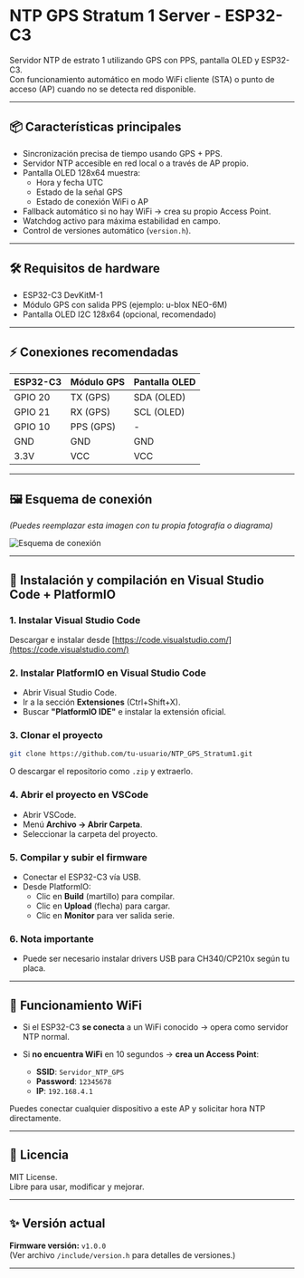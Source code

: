 # NTP GPS Stratum 1 Server - ESP32-C3

Servidor NTP de estrato 1 utilizando GPS con PPS, pantalla OLED y ESP32-C3.  
Con funcionamiento automático en modo WiFi cliente (STA) o punto de acceso (AP) cuando no se detecta red disponible.

---

## 📦 Características principales

- Sincronización precisa de tiempo usando GPS + PPS.
- Servidor NTP accesible en red local o a través de AP propio.
- Pantalla OLED 128x64 muestra:
  - Hora y fecha UTC
  - Estado de la señal GPS
  - Estado de conexión WiFi o AP
- Fallback automático si no hay WiFi → crea su propio Access Point.
- Watchdog activo para máxima estabilidad en campo.
- Control de versiones automático (`version.h`).

---

## 🛠️ Requisitos de hardware

- ESP32-C3 DevKitM-1
- Módulo GPS con salida PPS (ejemplo: u-blox NEO-6M)
- Pantalla OLED I2C 128x64 (opcional, recomendado)

---

## ⚡ Conexiones recomendadas

| ESP32-C3 | Módulo GPS | Pantalla OLED |
|:--------|:-----------|:--------------|
| GPIO 20 | TX (GPS)   | SDA (OLED)     |
| GPIO 21 | RX (GPS)   | SCL (OLED)     |
| GPIO 10 | PPS (GPS)  | -              |
| GND     | GND        | GND            |
| 3.3V    | VCC        | VCC            |

---

## 🖼️ Esquema de conexión

*(Puedes reemplazar esta imagen con tu propia fotografía o diagrama)*

![Esquema de conexión](https://via.placeholder.com/800x400?text=Esquema+Conexion+ESP32-C3+GPS+OLED)

---

## 🚀 Instalación y compilación en Visual Studio Code + PlatformIO

### 1. Instalar Visual Studio Code

Descargar e instalar desde [https://code.visualstudio.com/](https://code.visualstudio.com/)

### 2. Instalar PlatformIO en Visual Studio Code

- Abrir Visual Studio Code.
- Ir a la sección **Extensiones** (Ctrl+Shift+X).
- Buscar **"PlatformIO IDE"** e instalar la extensión oficial.

### 3. Clonar el proyecto

```bash
git clone https://github.com/tu-usuario/NTP_GPS_Stratum1.git
```

O descargar el repositorio como `.zip` y extraerlo.

### 4. Abrir el proyecto en VSCode

- Abrir VSCode.
- Menú **Archivo → Abrir Carpeta**.
- Seleccionar la carpeta del proyecto.

### 5. Compilar y subir el firmware

- Conectar el ESP32-C3 vía USB.
- Desde PlatformIO:
  - Clic en **Build** (martillo) para compilar.
  - Clic en **Upload** (flecha) para cargar.
  - Clic en **Monitor** para ver salida serie.

### 6. Nota importante

- Puede ser necesario instalar drivers USB para CH340/CP210x según tu placa.

---

## 📡 Funcionamiento WiFi

- Si el ESP32-C3 **se conecta** a un WiFi conocido → opera como servidor NTP normal.
- Si **no encuentra WiFi** en 10 segundos → **crea un Access Point**:

  - **SSID**: `Servidor_NTP_GPS`
  - **Password**: `12345678`
  - **IP**: `192.168.4.1`

Puedes conectar cualquier dispositivo a este AP y solicitar hora NTP directamente.

---

## 📄 Licencia

MIT License.  
Libre para usar, modificar y mejorar.

---

## ✨ Versión actual

**Firmware versión:** `v1.0.0`  
(Ver archivo `/include/version.h` para detalles de versiones.)

---